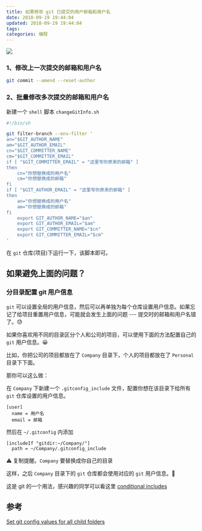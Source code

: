 ```yaml
---
title: 如果修改 git 已提交的用户邮箱和用户名
date: 2018-09-19 19:44:04
updated: 2018-09-19 19:44:04
tags:
categories: 编程
---
```


![](https://ws3.sinaimg.cn/large/006tNc79ly1fh37ua0t32j30nc08caav.jpg)

### 1、修改上一次提交的邮箱和用户名

```bash
git commit --amend --reset-author
```

### 2、批量修改多次提交的邮箱和用户名

新建一个 `shell` 脚本 `changeGitInfo.sh`

```bash
#!/bin/sh

git filter-branch --env-filter '
an="$GIT_AUTHOR_NAME"
am="$GIT_AUTHOR_EMAIL"
cn="$GIT_COMMITTER_NAME"
cm="$GIT_COMMITTER_EMAIL"
if [ "$GIT_COMMITTER_EMAIL" = "这里写你原来的邮箱" ]
then
	cn="你想替换成的用户名"
	cm="你想替换成的邮箱"
fi
if [ "$GIT_AUTHOR_EMAIL" = "这里写你原来的邮箱" ]
then
	an="你想替换成的用户名"
	am="你想替换成的邮箱"
fi
	export GIT_AUTHOR_NAME="$an"
	export GIT_AUTHOR_EMAIL="$am"
	export GIT_COMMITTER_NAME="$cn"
	export GIT_COMMITTER_EMAIL="$cm"
'
```

在 `git` 仓库(项目)下运行一下，该脚本即可。

## 如果避免上面的问题？

### 分目录配置 git 用户信息

`git` 可以设置全局的用户信息，然后可以再单独为每个仓库设置用户信息。如果忘记了给项目重置用户信息，可能就会发生上面的问题 --- 提交时的邮箱和用户名错了。😓


如果你喜欢用不同的目录区分个人和公司的项目，可以使用下面的方法配置自己的 `git` 用户信息。😀
    
比如，你把公司的项目都放在了 `Company` 目录下，个人的项目都放在了 `Personal` 目录下下面。

那你可以这么做：

在 `Company` 下新建一个 `.gitconfig_include` 文件，配置你想在该目录下给所有 `git` 仓库设置的用户信息。

```
[user]
  name = 用户名
  email = 邮箱
```

然后在 `~/.gitconfig` 内添加

```
[includeIf "gitdir:~/Company/"]
  path = ~/Company/.gitconfig_include
```

⚠️ 复制提醒。`Company` 要替换成你自己的目录

这样，之后 `Company` 目录下的 `git` 仓库都会使用对应的 `git` 用户信息。💪

这是 git 的一个用法，感兴趣的同学可以看这里 [conditional includes ](https://git-scm.com/docs/git-config#_conditional_includes) 

## 参考

[Set git config values for all child folders](https://stackoverflow.com/questions/21307793/set-git-config-values-for-all-child-folders)


